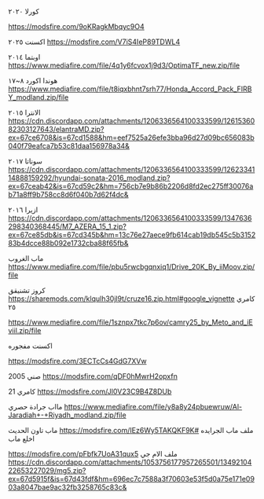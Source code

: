 
كورلا ٢٠٢٠

https://modsfire.com/9oKRagkMbqyc9O4

اكسنت ٢٠٢٥ 
https://modsfire.com/V7iS4IeP89TDWL4

اوبتما ٢٠١٤
https://www.mediafire.com/file/4q1y6fcvox1j9d3/OptimaTF_new.zip/file

هوندا اكورد ٨~١٧
https://www.mediafire.com/file/t8iqxbhnt7srh77/Honda_Accord_Pack_FIRBY_modland.zip/file

الانترا ٢٠١٥
https://cdn.discordapp.com/attachments/1206336564100333599/1261536082303127643/elantraMD.zip?ex=67ce6708&is=67cd1588&hm=eef7525a26efe3bba96d27d09bc656083b040f79eafca7b53c81daa156978a34&

سوناتا ٢٠١٧ 
https://cdn.discordapp.com/attachments/1206336564100333599/1262334114888159292/hyundai-sonata-2016_modland.zip?ex=67ceab42&is=67cd59c2&hm=756cb7e9b86b2206d8fd2ec275ff30076ab71a8ff9b758cc8d6f040b7d62f4dc&

ازيرا ٢٠١٦ 
https://cdn.discordapp.com/attachments/1206336564100333599/1347636298340368445/M7_AZERA_15_1.zip?ex=67ce85db&is=67cd345b&hm=13c76e27aece9fb614cab19db545c5b315283b4dcce88b092e1732cba88f65fb&

ماب الغروب 
https://www.mediafire.com/file/pbu5rwcbgqnxiq1/Drive_20K_By_iiMoov.zip/file


 كروز تشنيقق 
https://sharemods.com/klqulh30jl9t/cruze16.zip.html#google_vignette
كامري ٢٥

https://www.mediafire.com/file/1sznpx7tkc7p6ov/camry25_by_Meto_and_iEviil.zip/file

اكسنت مفجوره

https://modsfire.com/3ECTcCs4GdG7XVw

صني 2005 
https://modsfire.com/qDF0hMwrH2opxfn

كامري 21
https://modsfire.com/Jl0V23C9B4Z8DUb

مااب جرادة حصري
https://www.mediafire.com/file/y8a8y24pbuewruw/Al-Jaradiah+-+Riyadh_modland.zip/file

ماب تاون الحديث
https://modsfire.com/IEz6Wy5TAKQKF9K#
ملف ماب الجرايده اخلع ماب 

https://modsfire.com/pFbfk7UoA31qux5
ملف الام جي
https://cdn.discordapp.com/attachments/1053756177957265501/1349210422653227029/mg5.zip?ex=67d5915f&is=67d43fdf&hm=696ec7c7588a3f70603e53f5d0a75e171e0903a8047bae9ac32fb3258765c83c&